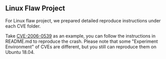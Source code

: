 ## Linux Flaw Project
For Linux flaw project, we prepared detailed reproduce instructions under each CVE folder. 

Take [CVE-2006-0539](https://github.com/junxzm1990/ASAN--/tree/master/testcases/linux_flaw_project/CVE-2006-0539) as an example, you can follow the instructions in README.md to reproduce the crash. Please note that some "Experiment Environment" of CVEs are different, but you still can reproduce them on Ubuntu 18.04.
